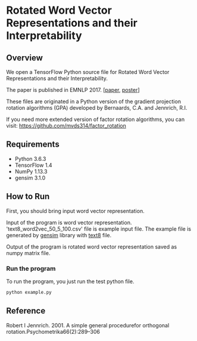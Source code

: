 # Rotated Word Vector Representations and their Interpretability


## Overview
We open a TensorFlow Python source file for Rotated Word Vector Representations and their Interpretability.

The paper is published in EMNLP 2017. [<a href="http://aclweb.org/anthology/D17-1041">paper</a>, <a href="https://sungjoonpark.github.io./assets/emnlp2017_poster.pdf">poster</a>]

These files are originated in a Python version of the gradient projection rotation
algorithms (GPA) developed by Bernaards, C.A. and Jennrich, R.I.

If you need more extended version of factor rotation algorithms, you can visit:
https://github.com/mvds314/factor_rotation


## Requirements
- Python 3.6.3
- TensorFlow 1.4
- NumPy 1.13.3
- gensim 3.1.0


## How to Run
First, you should bring input word vector representation.

Input of the program is word vector representation.
'text8_word2vec_50_5_100.csv' file is example input file.
The example file is generated by <a href="https://radimrehurek.com/gensim/">gensim</a> library with <a href="http://mattmahoney.net/dc/textdata.html">text8</a> file.

Output of the program is rotated word vector representation saved as numpy matrix file.


### Run the program
To run the program, you just run the test python file.

```sh
python example.py
```


## Reference

Robert I Jennrich. 2001. A simple general procedurefor orthogonal rotation.Psychometrika66(2):289–306

